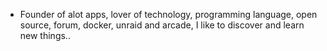 - Founder of alot apps, lover of technology, programming language, open source, forum, docker, unraid and arcade, I like to discover and learn new things..
  <br>


























































































































































































































